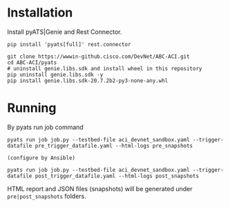 # Installation

Install pyATS|Genie and Rest Connector.
```
pip install 'pyats[full]' rest.connector

git clone https://wwwin-github.cisco.com/DevNet/ABC-ACI.git
cd ABC-ACI/pyats
# uninstall genie.libs.sdk and install wheel in this repository
pip uninstall genie.libs.sdk -y
pip install genie.libs.sdk-20.7.2b2-py3-none-any.whl
```

# Running

By pyats run job command
```
pyats run job job.py --testbed-file aci_devnet_sandbox.yaml --trigger-datafile pre_trigger_datafile.yaml --html-logs pre_snapshots

(configure by Ansible)

pyats run job job.py --testbed-file aci_devnet_sandbox.yaml --trigger-datafile post_trigger_datafile.yaml --html-logs post_snapshots
```

HTML report and JSON files (snapshots) will be generated under `pre|post_snapshots` folders.

